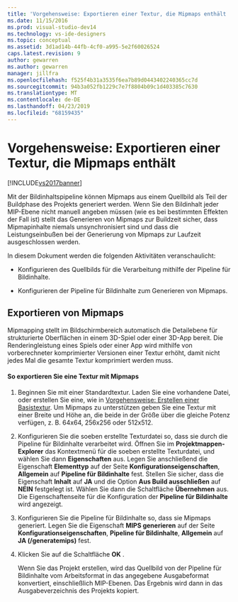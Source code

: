 ```yaml
---
title: 'Vorgehensweise: Exportieren einer Textur, die Mipmaps enthält | Microsoft-Dokumentation'
ms.date: 11/15/2016
ms.prod: visual-studio-dev14
ms.technology: vs-ide-designers
ms.topic: conceptual
ms.assetid: 3d1ad14b-44fb-4cf0-a995-5e2f60026524
caps.latest.revision: 9
author: gewarren
ms.author: gewarren
manager: jillfra
ms.openlocfilehash: f525f4b31a3535f6ea7b89d0443402240365cc7d
ms.sourcegitcommit: 94b3a052fb1229c7e7f8804b09c1d403385c7630
ms.translationtype: MT
ms.contentlocale: de-DE
ms.lasthandoff: 04/23/2019
ms.locfileid: "68159435"
---
```

# <a name="how-to-export-a-texture-that-contains-mipmaps"></a>Vorgehensweise: Exportieren einer Textur, die Mipmaps enthält
[!INCLUDE[vs2017banner](../includes/vs2017banner.md)]

Mit der Bildinhaltspipeline können Mipmaps aus einem Quellbild als Teil der Buildphase des Projekts generiert werden. Wenn Sie den Bildinhalt jeder MIP-Ebene nicht manuell angeben müssen (wie es bei bestimmten Effekten der Fall ist) stellt das Generieren von Mipmaps zur Buildzeit sicher, dass Mipmapinhalte niemals unsynchronisiert sind und dass die Leistungseinbußen bei der Generierung von Mipmaps zur Laufzeit ausgeschlossen werden.  
  
 In diesem Dokument werden die folgenden Aktivitäten veranschaulicht:  
  
- Konfigurieren des Quellbilds für die Verarbeitung mithilfe der Pipeline für Bildinhalte.  
  
- Konfigurieren der Pipeline für Bildinhalte zum Generieren von Mipmaps.  
  
## <a name="exporting-mipmaps"></a>Exportieren von Mipmaps  
 Mipmapping stellt im Bildschirmbereich automatisch die Detailebene für strukturierte Oberflächen in einem 3D-Spiel oder einer 3D-App bereit. Die Renderingleistung eines Spiels oder einer App wird mithilfe von vorberechneter komprimierter Versionen einer Textur erhöht, damit nicht jedes Mal die gesamte Textur komprimiert werden muss.  
  
#### <a name="to-export-a-texture-that-has-mipmaps"></a>So exportieren Sie eine Textur mit Mipmaps  
  
1. Beginnen Sie mit einer Standardtextur. Laden Sie eine vorhandene Datei, oder erstellen Sie eine, wie in [Vorgehensweise: Erstellen einer Basistextur](../designers/how-to-create-a-basic-texture.md). Um Mipmaps zu unterstützen geben Sie eine Textur mit einer Breite und Höhe an, die beide in der Größe über die gleiche Potenz verfügen, z. B. 64x64, 256x256 oder 512x512.  
  
2. Konfigurieren Sie die soeben erstellte Texturdatei so, dass sie durch die Pipeline für Bildinhalte verarbeitet wird. Öffnen Sie im **Projektmappen-Explorer** das Kontextmenü für die soeben erstellte Texturdatei, und wählen Sie dann **Eigenschaften** aus. Legen Sie anschließend die Eigenschaft **Elementtyp** auf der Seite **Konfigurationseigenschaften**, **Allgemein** auf **Pipeline für Bildinhalte** fest. Stellen Sie sicher, dass die Eigenschaft **Inhalt** auf **JA** und die Option **Aus Build ausschließen** auf **NEIN** festgelegt ist. Wählen Sie dann die Schaltfläche **Übernehmen** aus. Die Eigenschaftenseite für die Konfiguration der **Pipeline für Bildinhalte** wird angezeigt.  
  
3. Konfigurieren Sie die Pipeline für Bildinhalte so, dass sie Mipmaps generiert. Legen Sie die Eigenschaft **MIPS generieren** auf der Seite **Konfigurationseigenschaften**, **Pipeline für Bildinhalte**, **Allgemein** auf **JA (/generatemips)** fest.  
  
4. Klicken Sie auf die Schaltfläche **OK** .  
  
   Wenn Sie das Projekt erstellen, wird das Quellbild von der Pipeline für Bildinhalte vom Arbeitsformat in das angegebene Ausgabeformat konvertiert, einschließlich MIP-Ebenen. Das Ergebnis wird dann in das Ausgabeverzeichnis des Projekts kopiert.
